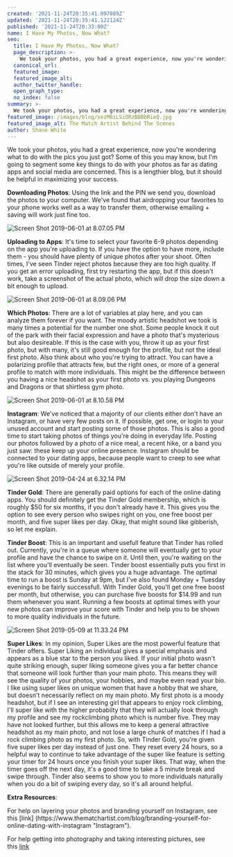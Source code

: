 ```yaml
---
created: '2021-11-24T20:35:41.097089Z'
updated: '2021-11-24T20:35:41.122124Z'
published: '2021-11-24T20:33:00Z'
name: I Have My Photos, Now What?
seo:
  title: I Have My Photos, Now What?
  page_description: >-
    We took your photos, you had a great experience, now you're wondering what to do with the pics you just got? Some of this you may know, but I'm going to segment some key things to do with your photos as far as dating apps and social media are concerned. This is a lengthier blog, but it should be helpful in maximizing your success.
  canonical_url:
  featured_image:
  featured_image_alt:
  author_twitter_handle:
  open_graph_type:
  no_index: false
summary: >-
  We took your photos, you had a great experience, now you're wondering what to do with the pics you just got? Some of this you may know, but I'm going to segment some key things to do with your photos as far as dating apps and social media are concerned. This is a lengthier blog, but it should be helpful in maximizing your success.
featured_image: /images/blog/sezM0iLSiORzBBBbRieQ.jpg
featured_image_alt: The Match Artist Behind The Scenes
author: Shane White
---
```


<div class="blog-content">We took your photos, you had a great experience, now you're wondering what to do with the pics you just got? Some of this you may know, but I'm going to segment some key things to do with your photos as far as dating apps and social media are concerned. This is a lengthier blog, but it should be helpful in maximizing your success.
<p><strong>Downloading Photos</strong>: Using the link and the PIN we send you, download the photos to your computer. We've found that airdropping your favorites to your phone works well as a way to transfer them, otherwise emailing + saving will work just fine too.</p>
<p><img src="https://images.ctfassets.net/9e33rgnm1y4m/vkMIFcRPVM1vMNjT6mEa6/2c08b107fbf196ba89614cae4797412f/Screen_Shot_2019-06-01_at_8.07.05_PM.png" alt="Screen Shot 2019-06-01 at 8.07.05 PM" /></p>
<p><strong>Uploading to Apps</strong>: It's time to select your favorite 6-9 photos depending on the app you're uploading to. If you have the option to have more, include them - you should have plenty of unique photos after your shoot. Often times, I've seen Tinder reject photos because they are too high quality. If you get an error uploading, first try restarting the app, but if this doesn't work, take a screenshot of the actual photo, which will drop the size down a bit enough to upload.</p>
<p><img src="https://images.ctfassets.net/9e33rgnm1y4m/4qlMHdzeTXpi7nqBFIimOO/3f302826ea2d444fb21e2e6dde89db9f/Screen_Shot_2019-06-01_at_8.09.06_PM.png" alt="Screen Shot 2019-06-01 at 8.09.06 PM" /></p>
<p><strong>Which Photos</strong>: There are a lot of variables at play here, and you can analyze them forever if you want. The moody artistic headshot we took is many times a potential for the number one shot. Some people knock it out of the park with their facial expression and have a photo that's mysterious but also desireable. If this is the case with you, throw it up as your first photo, but with many, it's still good enough for the profile, but not the ideal first photo. Also think about who you're trying to attract. You can have a polarizing profile that attracts few, but the right ones, or more of a general profile to match with more individuals. This might be the difference between you having a nice headshot as your first photo vs. you playing Dungeons and Dragons or that shirtless gym photo.</p>
<p><img src="https://images.ctfassets.net/9e33rgnm1y4m/229fo2C5OCZzRiJ1y8a4ft/a57416c44a53e6d24066a408505eb5a4/Screen_Shot_2019-06-01_at_8.10.58_PM.png" alt="Screen Shot 2019-06-01 at 8.10.58 PM" /></p>
<p><strong>Instagram</strong>: We've noticed that a majority of our clients either don't have an Instagram, or have very few posts on it. If possible, get one, or login to your unused account and start posting some of those photos. This is also a good time to start taking photos of things you're doing in everyday life. Posting our photos followed by a photo of a nice meal, a recent hike, or a band you just saw: these keep up your online presence. Instagram should be connected to your dating apps, because people want to creep to see what you're like outside of merely your profile.</p>
<p><img src="https://images.ctfassets.net/9e33rgnm1y4m/PalT019YRkXFydlo0PEXO/9c37216612ef147a6f6ac02c3b80e398/Screen_Shot_2019-04-24_at_6.32.14_PM.png" alt="Screen Shot 2019-04-24 at 6.32.14 PM" /></p>
<p><strong>Tinder Gold</strong>: There are generally paid options for each of the online dating apps. You should definitely get the Tinder Gold membership, which is roughly $50 for six months, if you don't already have it. This gives you the option to see every person who swipes right on you, one free boost per month, and five super likes per day. Okay, that might sound like gibberish, so let me explain.</p>
<p><strong>Tinder Boost</strong>: This is an important and usefull feature that Tinder has rolled out. Currently, you're in a queue where someone will eventually get to your profile and have the chance to swipe on it. Until then, you're waiting on the list where you'll eventually be seen. Tinder boost essentially puts you first in the stack for 30 minutes, which gives you a huge advantage. The optimal time to run a boost is Sunday at 9pm, but I've also found Monday + Tuesday evenings to be fairly successfull. With Tinder Gold, you'll get one free boost per month, but otherwise, you can purchase five boosts for $14.99 and run them whenever you want. Running a few boosts at optimal times with your new photos can improve your score with Tinder and help you to be shown to more quality individuals in the future.</p>
<p><img src="https://images.ctfassets.net/9e33rgnm1y4m/2Eq97Z2IuWQlQ5JmBGwAJw/09ef152f992ccdccbba85d6f294feb34/Screen_Shot_2019-05-09_at_11.33.24_PM.png" alt="Screen Shot 2019-05-09 at 11.33.24 PM" /></p>
<p><strong>Super Likes</strong>: In my opinion, Super Likes are the most powerful feature that Tinder offers. Super Liking an individual gives a special emphasis and appears as a blue star to the person you liked. If your initial photo wasn't quite striking enough, super liking someone gives you a far better chance that someone will look further than your main photo. This means they will see the quality of your photos, your hobbies, and maybe even read your bio. I like using super likes on unique women that have a hobby that we share, but doesn't necessarily reflect on my main photo. My first photo is a moody headshot, but if I see an interesting girl that appears to enjoy rock climbing, I'll super like with the higher probabilty that they will actually look through my profile and see my rockclimbing photo which is number five. They may have not looked further, but this allows me to keep a general attractive headshot as my main photo, and not lose a large chunk of matches if I had a rock climbing photo as my first photo. So, with Tinder Gold, you're given five super likes per day instead of just one. They reset every 24 hours, so a helpful way to continue to take advantage of the super like feature is setting your timer for 24 hours once you finish your super likes. That way, when the timer goes off the next day, it's a good time to take a 5 minute break and swipe through. Tinder also seems to show you to more individuals naturally when you do a bit of swiping every day, so it's all around helpful.</p>
<p><strong>Extra Resources</strong>:</p>
<p>For help on layering your photos and branding yourself on Instagram, see this [link] (https://www.thematchartist.com/blog/branding-yourself-for-online-dating-with-instagram "Instagram").</p>
<p>For help getting into photography and taking interesting pictures, see this<span>&nbsp;</span><a href="https://www.thematchartist.com/blog/buying-a-camera" title="Camera">link</a></p>
</div>
